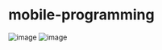 # mobile-programming
![image](https://github.com/user-attachments/assets/0b919f63-e804-4501-b215-9a312a3e19a4)
![image](https://github.com/user-attachments/assets/cd8116bd-aeee-4eba-8d56-193bdb022382)

